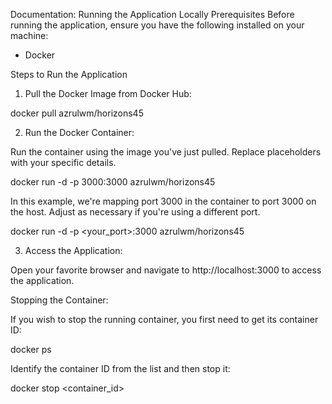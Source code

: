 Documentation: Running the Application Locally
Prerequisites
Before running the application, ensure you have the following installed on your machine:

- Docker

Steps to Run the Application

1. Pull the Docker Image from Docker Hub:

docker pull azrulwm/horizons45

2. Run the Docker Container:

Run the container using the image you've just pulled. Replace placeholders with your specific details.

docker run -d -p 3000:3000 azrulwm/horizons45

In this example, we're mapping port 3000 in the container to port 3000 on the host. Adjust as necessary if you're using a different port.

docker run -d -p <your_port>:3000 azrulwm/horizons45

3. Access the Application:

Open your favorite browser and navigate to http://localhost:3000 to access the application.

Stopping the Container:

If you wish to stop the running container, you first need to get its container ID:

docker ps

Identify the container ID from the list and then stop it:

docker stop <container_id>
